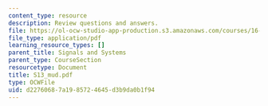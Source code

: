 ```yaml
---
content_type: resource
description: Review questions and answers.
file: https://ol-ocw-studio-app-production.s3.amazonaws.com/courses/16-01-unified-engineering-i-ii-iii-iv-fall-2005-spring-2006/d22760687a1985724645d3b9da0b1f94_S13_mud.pdf
file_type: application/pdf
learning_resource_types: []
parent_title: Signals and Systems
parent_type: CourseSection
resourcetype: Document
title: S13_mud.pdf
type: OCWFile
uid: d2276068-7a19-8572-4645-d3b9da0b1f94
---
```

